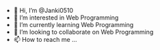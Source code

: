 - 👋 Hi, I’m @Janki0510
- 👀 I’m interested in Web Programming 
- 🌱 I’m currently learning Web Programming 
- 💞️ I’m looking to collaborate on Web Programming 
- 📫 How to reach me ...

<!---
Janki0510/Janki0510 is a ✨ special ✨ repository because its `README.md` (this file) appears on your GitHub profile.
You can click the Preview link to take a look at your changes.
--->
